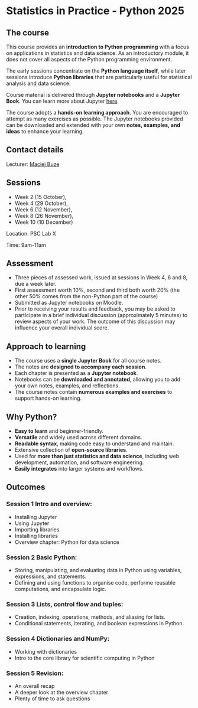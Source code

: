 # Statistics in Practice - Python 2025

## The course

This course provides an **introduction to Python programming** with a focus on applications in statistics and data science. As an introductory module, it does not cover all aspects of the Python programming environment.

The early sessions concentrate on the **Python language itself**, while later sessions introduce **Python libraries** that are particularly useful for statistical analysis and data science.

Course material is delivered through **Jupyter notebooks** and a **Jupyter Book**. You can learn more about Jupyter [here](https://jupyter.org).

The course adopts a **hands-on learning approach**. You are encouraged to attempt as many exercises as possible. The Jupyter notebooks provided can be downloaded and extended with your own **notes, examples, and ideas** to enhance your learning.

## Contact details

Lecturer: [Maciej Buze](mailto:m.buze@lancaster.ac.uk)

## Sessions

- Week 2 (15 October),
- Week 4  (29 October),
- Week 6 (12 November),
- Week 8 (26 November),
- Week 10 (10 December)


Location: PSC Lab X

Time: 9am-11am

## Assessment

- Three pieces of assessed work, issued at sessions in Week 4, 6 and 8, due a week later.
- First assessment worth 10%, second and third both worth 20% (the other 50% comes from the non-Python part of the course)
- Submitted as Jupyter notebooks on Moodle.
- Prior to receiving your results and feedback, you may be asked to participate in a brief individual discussion (approximately 5 minutes) to review aspects of your work. The outcome of this discussion may influence your overall individual score.

## Approach to learning

- The course uses a **single Jupyter Book** for all course notes.  
- The notes are **designed to accompany each session**.  
- Each chapter is presented as a **Jupyter notebook**.  
- Notebooks can be **downloaded and annotated**, allowing you to add your own notes, examples, and reflections.  
- The course notes contain **numerous examples and exercises** to support hands-on learning.

## Why Python?

- **Easy to learn** and beginner-friendly.  
- **Versatile** and widely used across different domains.  
- **Readable syntax**, making code easy to understand and maintain.  
- Extensive collection of **open-source libraries**.  
- Used for **more than just statistics and data science**, including web development, automation, and software engineering.  
- **Easily integrates** into larger systems and workflows.
  
## Outcomes
### Session 1 Intro and overview: 
- Installing Jupyter
- Using Jupyter
- Importing libraries
- Installing libraries
- Overview chapter: Python for data science

### Session 2 Basic Python:
- Storing, manipulating, and evaluating data in Python using variables, expressions, and statements.
- Defining and using functions to organise code, performe reusable computations, and encapsulate logic.

### Session 3 Lists, control flow and tuples:
- Creation, indexing, operations, methods, and aliasing for lists.
- Conditional statements, iterating, and boolean expressions in Python.
  
### Session 4 Dictionaries and NumPy:
- Working with dictionaries
- Intro to the core library for scientific computing in Python

### Session 5 Revision:
- An overall recap
- A deeper look at the overview chapter
- Plenty of time to ask questions
